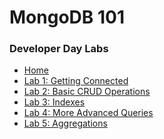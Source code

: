 <h1>MongoDB 101</h1> 
<h3>Developer Day Labs</h3>

* [Home](/)
* [Lab 1: Getting Connected](lab1/)
* [Lab 2: Basic CRUD Operations](lab2/)
* [Lab 3: Indexes](lab3/)
* [Lab 4: More Advanced Queries](lab4/)
* [Lab 5: Aggregations](lab5/)